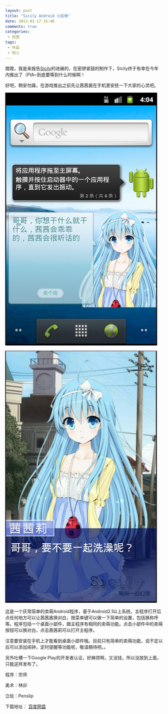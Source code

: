 ```yaml
---
layout: post
title: "Sicily Android 小应用"
date: 2013-01-17 15:46
comments: true
categories:
 - 社团
tags:
 - 作品
 - 同人
---
```


蹬蹬，我是来报告[Sicily](http://www.sprabbit.com/sicily/)的进展的，在密锣紧鼓的制作下，Sicily终于有幸在今年内推出了（PIA~到底要等到什么时候啊！

好吧，稍安勿躁，在游戏推出之前先让茜茜酱在手机里安抚一下大家的心灵吧。

![Sicily Widget](/images/android_sicily_widget.jpg)

![Sicily Main](/images/android_sicily_main.jpg)

<!--more-->

这是一个灰常简单的卖萌Android程序，基于Android2.1以上系统，主程序打开后点任何地方可以让茜茜酱换对白，按菜单键可以做一下简单的设置，包括换称呼等。程序包括一个桌面小部件，跟主程序有相同的卖萌功能。点击小部件中的卖萌按钮可以换对白，点击茜茜莉可以打开主程序。

注意要安装在手机上才能看到桌面小部件哦。目前只有简单的卖萌功能，说不定以后可以添加闹钟，定时提醒等功能呢，敬请期待吧。。

另外吐槽一下Google Play的开发者认证，好麻烦啊，又没钱，所以没放到上面，只能这样发布了。

程序：宗师

美术：林卯

立绘：Penslip

下载地址： [百度网盘](http://pan.baidu.com/share/link?shareid=166768&uk=872546290)

